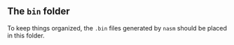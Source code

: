 ## The `bin` folder

To keep things organized, the `.bin` files generated by `nasm` should be placed in this folder. 